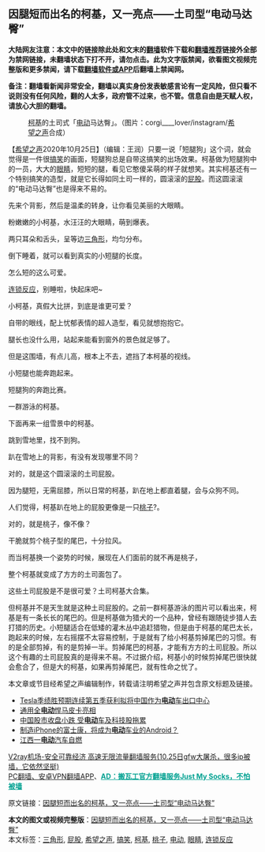  <h2>因腿短而出名的柯基，又一亮点——土司型“电动马达臀”</h2> <p class="notice"><b>大陆网友注意：本文中的链接除此处和文末的<a href="https://github.com/bannedbook/fanqiang" >翻墙</a>软件下载和<a href="https://github.com/killgcd/justmysocks/blob/master/README.md">翻墙推荐</a>链接外全部为禁网链接，未翻墙状态下打不开，请勿点击。此为文字版禁闻，欲看图文视频完整版和更多禁闻，请下载<a href="https://github.com/bannedbook/fanqiang">翻墙软件或APP</a>后翻墙上禁闻网。</p><p>备注：翻墙看新闻非常安全，翻墙以真实身份发表敏感言论有一定风险，但只看不说则没有任何风险，翻的人太多，政府管不过来，也不管。信息自由是天赋人权，请放心大胆的翻墙。</b></p>  <div class="entry"> <figure><figcaption><a href="https://www.bannedbook.org/bnews/tag/%E6%9F%AF%E5%9F%BA/" class="st_tag internal_tag" rel="tag" title="标签 柯基 下的日志">柯基</a>的土司式「<a href="https://www.bannedbook.org/bnews/tag/%E7%94%B5%E5%8A%A8/" class="st_tag internal_tag" rel="tag" title="标签 电动 下的日志">电动</a>马达臀」。（图片：corgi____lover/instagram/<a href="https://www.bannedbook.org/bnews/tag/%e5%b8%8c%e6%9c%9b%e4%b9%8b%e5%a3%b0/" class="st_tag internal_tag" rel="tag" title="标签 希望之声 下的日志">希望之声</a>合成）</figcaption></figure> <p>【<span class='wp_keywordlink_affiliate'><a href="https://www.soundofhope.org" title="希望之声" target="_blank">希望之声</a></span>2020年10月25日】（编辑：王润）只要一说「短腿狗」这个词，就会觉得是一件很<a href="https://www.bannedbook.org/bnews/tag/%E6%90%9E%E7%AC%91/" class="st_tag internal_tag" rel="tag" title="标签 搞笑 下的日志">搞笑</a>的画面，短腿狗总是自带这搞笑的出场效果。柯基做为短腿狗中的一员，大大的<a href="https://www.bannedbook.org/bnews/tag/%e7%9c%bc%e7%9d%9b/" class="st_tag internal_tag" rel="tag" title="标签 眼睛 下的日志">眼睛</a>，短短的腿，看见它憨傻呆萌的样子就想笑。其实柯基还有一个特别搞笑的造型，就是它长得如同土司一样的，圆滚滚的<a href="https://www.bannedbook.org/bnews/tag/%E5%B1%81%E8%82%A1/" class="st_tag internal_tag" rel="tag" title="标签 屁股 下的日志">屁股</a>。而这圆滚滚的“电动马达臀”也是得来不易的。</p> <p>先来个背影，然后是温柔的转身，让你看见美丽的大眼睛。</p> <p></p> <p>粉嫩嫩的小柯基，水汪汪的大眼睛，萌到爆表。</p> <p></p> <p>两只耳朵和舌头，呈等边<a href="https://www.bannedbook.org/bnews/tag/%E4%B8%89%E8%A7%92%E5%BD%A2/" class="st_tag internal_tag" rel="tag" title="标签 三角形 下的日志">三角形</a>，均匀分布。</p> <p></p> <p>倒下睡着，就可以看到真实的小短腿的长度。</p> <p></p> <p></p> <p>怎么短的这么可爱。</p>  <p><a href="https://www.bannedbook.org/bnews/tag/%E8%BF%9E%E9%94%81%E5%8F%8D%E5%BA%94/" class="st_tag internal_tag" rel="tag" title="标签 连锁反应 下的日志">连锁反应</a>，别睡啦，快起床吧~</p> <p></p> <p>小柯基，真假大比拼，到底是谁更可爱？</p> <p>自带的眼线，配上忧郁表情的超人造型，看见就想抱抱它。</p> <p></p> <p>腿长也没什么用，站起来能看到窗外的景色就足够了。</p> <p></p> <p>但是这围墙，有点儿高，根本上不去，遮挡了本柯基的视线。</p> <p></p> <p>小短腿也能奔跑起来。</p> <p>短腿狗的奔跑比赛。</p>  <p></p> <p>一群游泳的柯基。</p> <p></p> <p>下面再来一组雪景中的柯基。</p> <p>跳到雪地里，找不到狗。</p> <p></p> <p>趴在雪地上的背影，有没有发现哪里不同？</p> <p>对的，就是这个圆滚滚的土司屁股。</p> <p></p> <p>因为腿短，无需屈膝，所以日常的柯基，趴在地上都直着腿，会与众狗不同。</p> <p></p>  <p>人们觉得，柯基趴在地上的屁股更像是一只<a href="https://www.bannedbook.org/bnews/tag/%E6%A1%83%E5%AD%90/" class="st_tag internal_tag" rel="tag" title="标签 桃子 下的日志">桃子</a>?。</p> <p></p> <p>对的，就是桃子，像不像？</p> <p></p> <p>干脆就剪个桃子型的尾巴，十分拉风。</p> <p>而当柯基换一个姿势的时候，展现在人们面前的就不再是桃子，</p> <p>整个柯基就变成了方方的土司面包了。</p> <p></p> <p>这些土司屁股是不是很可爱？土司柯基大合集。</p> <p></p> <p>但柯基并不是天生就是这种土司屁股的。之前一群柯基游泳的图片可以看出来，柯基是有一条长长的尾巴的。但是柯基做为猎犬的一个品种，曾经有跟随徒步猎人去打猎的历史。小短腿适合在低矮的灌木丛中追赶猎物，但是由于柯基的尾巴太长，跑起来的时候，左右摇摆不太容易控制，于是就有了给小柯基剪掉尾巴的习惯。有的是全部剪掉，有的是剪掉一半。剪掉尾巴的柯基，才能有方方的土司屁股。所以这个有趣的土司屁股真的是得来不易。不过据介绍，柯基小的时候剪掉尾巴很快就会愈合了，但是大的柯基，如果再剪掉尾巴，就有性命之忧了。</p>  <p>本文章或节目经希望之声编辑制作，转载请注明希望之声并包含原文标题及链接。</p> <ul class='op-related-articles' title='相关阅读'> <li><a href='https://www.bannedbook.org/bnews/baitai/20201022/1418462.html' target='_blank'>Tesla季绩胜预期连续第五季获利拟将中国作为<b>电动</b>车出口中心</a></li> <li><a href='https://www.bannedbook.org/bnews/lifebaike/20201021/1417817.html' target='_blank'>通用全<b>电动</b>悍马皮卡亮相</a></li> <li><a href='https://www.bannedbook.org/bnews/baitai/20201021/1417798.html' target='_blank'>中国股市收盘小跌 受<b>电动</b>车及科技股拖累</a></li> <li><a href='https://www.bannedbook.org/bnews/comments/20201021/1417332.html' target='_blank'>制造iPhone的富士康，将成为<b>电动</b>车业的Android？</a></li> <li><a href='https://www.bannedbook.org/bnews/baitai/20201020/1417131.html' target='_blank'>江西一<b>电动</b>汽车自燃</a></li> </ul> <p class="texttj"> <a href="https://www.bannedbook.org/forum23/topic22702.html" target="_blank">V2ray机场-安全可靠经济 高速无限流量翻墙服务(10.25日gfw大屠杀，很多ip被墙，它依然坚挺)</a><br/> <a href="https://github.com/bannedbook/fanqiang/wiki/%E7%A6%81%E9%97%BB%E7%BD%91%E5%AE%89%E5%8D%93%E7%BF%BB%E5%A2%99%E6%96%B0%E9%97%BBAPP" target="_blank">PC翻墙、安卓VPN翻墙APP</a>、<span onclick="window.open('https://github.com/killgcd/justmysocks/blob/master/README.md')" style="font-weight:bold;color:#00A191;cursor:pointer;text-decoration:underline;outline:none">AD：搬瓦工官方翻墙服务Just My Socks，不怕被墙</span></p><p>原文链接：<a class="src_link"  href="https://www.soundofhope.org/post/274037" target="_blank">因腿短而出名的柯基，又一亮点——土司型“电动马达臀”</a></p><a name='sharetosocial'></a>       <div><b>本文的图文或视频完整版</b>：<a href='https://www.bannedbook.org/bnews/comments/20201026/1420232.html'>因腿短而出名的柯基，又一亮点——土司型“电动马达臀”</a></div>  </div><!--END ENTRY--> <div class="postfooter"> <div>本文标签：<a href="https://www.bannedbook.org/bnews/tag/%E4%B8%89%E8%A7%92%E5%BD%A2/" rel="tag">三角形</a>, <a href="https://www.bannedbook.org/bnews/tag/%E5%B1%81%E8%82%A1/" rel="tag">屁股</a>, <a href="https://www.bannedbook.org/bnews/tag/%e5%b8%8c%e6%9c%9b%e4%b9%8b%e5%a3%b0/" rel="tag">希望之声</a>, <a href="https://www.bannedbook.org/bnews/tag/%E6%90%9E%E7%AC%91/" rel="tag">搞笑</a>, <a href="https://www.bannedbook.org/bnews/tag/%E6%9F%AF%E5%9F%BA/" rel="tag">柯基</a>, <a href="https://www.bannedbook.org/bnews/tag/%E6%A1%83%E5%AD%90/" rel="tag">桃子</a>, <a href="https://www.bannedbook.org/bnews/tag/%E7%94%B5%E5%8A%A8/" rel="tag">电动</a>, <a href="https://www.bannedbook.org/bnews/tag/%e7%9c%bc%e7%9d%9b/" rel="tag">眼睛</a>, <a href="https://www.bannedbook.org/bnews/tag/%E8%BF%9E%E9%94%81%E5%8F%8D%E5%BA%94/" rel="tag">连锁反应</a></div>  </div><!--END POSTFOOTER--> 